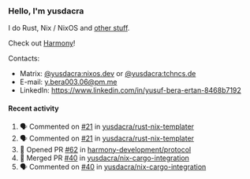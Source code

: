 ### Hello, I'm yusdacra

I do Rust, Nix / NixOS and [other stuff](https://yusdacra.gitlab.io/about).

Check out [Harmony](https://github.com/harmony-development)!

Contacts:
- Matrix: [@yusdacra:nixos.dev](https://matrix.to/#/@yusdacra:nixos.dev) or [@yusdacra:tchncs.de](https://matrix.to/#/@yusdacra:tchncs.de)
- E-mail: y.bera003.06@pm.me
- LinkedIn: https://www.linkedin.com/in/yusuf-bera-ertan-8468b7192

#### Recent activity

<!--START_SECTION:activity-->
1. 🗣 Commented on [#21](https://github.com/yusdacra/rust-nix-templater/issues/21) in [yusdacra/rust-nix-templater](https://github.com/yusdacra/rust-nix-templater)
2. 🗣 Commented on [#21](https://github.com/yusdacra/rust-nix-templater/issues/21) in [yusdacra/rust-nix-templater](https://github.com/yusdacra/rust-nix-templater)
3. 💪 Opened PR [#62](https://github.com/harmony-development/protocol/pull/62) in [harmony-development/protocol](https://github.com/harmony-development/protocol)
4. 🎉 Merged PR [#40](https://github.com/yusdacra/nix-cargo-integration/pull/40) in [yusdacra/nix-cargo-integration](https://github.com/yusdacra/nix-cargo-integration)
5. 🗣 Commented on [#40](https://github.com/yusdacra/nix-cargo-integration/issues/40) in [yusdacra/nix-cargo-integration](https://github.com/yusdacra/nix-cargo-integration)
<!--END_SECTION:activity-->
